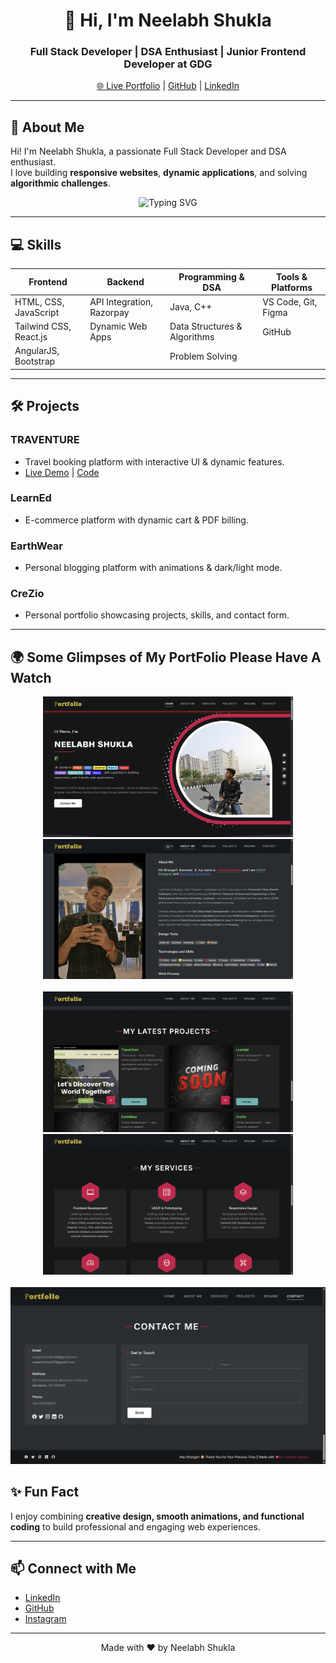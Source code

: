 <!-- Animated Portfolio README -->

<h1 align="center">👋 Hi, I'm Neelabh Shukla</h1>
<h3 align="center">
  Full Stack Developer | DSA Enthusiast | Junior Frontend Developer at GDG
</h3>

<p align="center">
  <a href="https://neelabhshuklaportfolio.netlify.app/" target="_blank">🌐 Live Portfolio</a> | 
  <a href="https://github.com/neelabhshukla018" target="_blank">GitHub</a> | 
  <a href="https://www.linkedin.com/in/neelabh-shukla-45b88a2a5/" target="_blank">LinkedIn</a>
</p>

---

## 🚀 About Me
Hi! I'm Neelabh Shukla, a passionate Full Stack Developer and DSA enthusiast.  
I love building **responsive websites**, **dynamic applications**, and solving **algorithmic challenges**.  

<p align="center">
  <img src="https://readme-typing-svg.herokuapp.com?font=Fira+Code&size=28&color=F7AB0A&center=true&width=600&lines=Full+Stack+Developer;Frontend+%7C+Backend+%7C+DSA;Creating+Dynamic+Web+Apps" alt="Typing SVG"/>
</p>

---

## 💻 Skills

| Frontend | Backend | Programming & DSA | Tools & Platforms |
|----------|---------|-----------------|-----------------|
| HTML, CSS, JavaScript | API Integration, Razorpay | Java, C++ | VS Code, Git, Figma |
| Tailwind CSS, React.js | Dynamic Web Apps | Data Structures & Algorithms | GitHub |
| AngularJS, Bootstrap | | Problem Solving | |

---

## 🛠 Projects

### TRAVENTURE
- Travel booking platform with interactive UI & dynamic features.  
- [Live Demo]([https://your-traventure-link](https://traventure-toursandtravel.netlify.app/)) | [Code](https://github.com/neelabhshukla018/TRAVENTURE)

### LearnEd
- E-commerce platform with dynamic cart & PDF billing.  


### EarthWear
- Personal blogging platform with animations & dark/light mode.  


### CreZio
- Personal portfolio showcasing projects, skills, and contact form.  

---

## 🌍 Some Glimpses of My PortFolio Please Have A Watch

<p align="center"> 
  <img src="https://github.com/neelabhshukla018/PortFolio/blob/main/s1.png?raw=true" width="400" /> 
  <img src="https://github.com/neelabhshukla018/PortFolio/blob/main/s2.png?raw=true" width="400" />
  <br><br>
  <img src="https://github.com/neelabhshukla018/PortFolio/blob/main/s3.png?raw=true" width="400" /> 
  <img src="https://github.com/neelabhshukla018/PortFolio/blob/main/s4.png?raw=true" width="400" />
  <br><br>
  <img src="https://github.com/neelabhshukla018/PortFolio/blob/main/s5.png?raw=true" width="600" /> 
</p>






## ✨ Fun Fact
I enjoy combining **creative design, smooth animations, and functional coding** to build professional and engaging web experiences.  

---

## 📫 Connect with Me
- [LinkedIn](https://www.linkedin.com/in/neelabh-shukla-45b88a2a5/)  
- [GitHub](https://github.com/neelabhshukla018)  
- [Instagram](https://www.instagram.com/arjun_dream_1845/)  

---

<p align="center">
  Made with ❤️ by Neelabh Shukla
</p>


